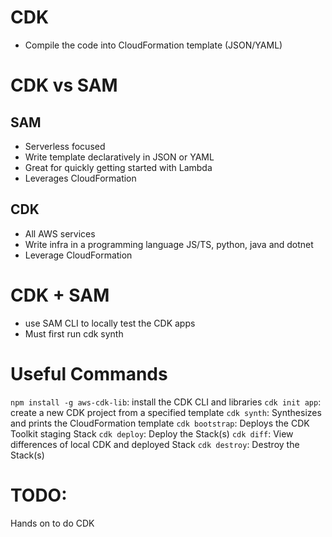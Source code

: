 # CDK

- Compile the code into CloudFormation template (JSON/YAML)

# CDK vs SAM

## SAM

- Serverless focused
- Write template declaratively in JSON or YAML
- Great for quickly getting started with Lambda
- Leverages CloudFormation

## CDK

- All AWS services
- Write infra in a programming language JS/TS, python, java and dotnet
- Leverage CloudFormation

# CDK + SAM

- use SAM CLI to locally test the CDK apps
- Must first run cdk synth

# Useful Commands

`npm install -g aws-cdk-lib`: install the CDK CLI and libraries
`cdk init app`: create a new CDK project from a specified template
`cdk synth`: Synthesizes and prints the CloudFormation template
`cdk bootstrap`: Deploys the CDK Toolkit staging Stack
`cdk deploy`: Deploy the Stack(s)
`cdk diff`: View differences of local CDK and deployed Stack
`cdk destroy`: Destroy the Stack(s)

# TODO:

Hands on to do CDK
